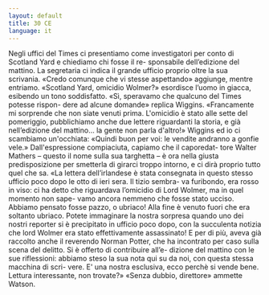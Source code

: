 ```yaml
---
layout: default
title: 30 CE
language: it
---
```

Negli uffici del Times ci presentiamo come investigatori per conto di Scotland Yard e chiediamo chi fosse il re- sponsabile dell’edizione del mattino. La segretaria ci indica il grande ufficio proprio oltre la sua scrivania.
«Credo comunque che vi stesse aspettando» aggiunge, mentre entriamo.
«Scotland Yard, omicidio Wolmer?» esordisce l’uomo in giacca, esibendo un tono soddisfatto.
«Sì, speravamo che qualcuno del Times potesse rispon- dere ad alcune domande» replica Wiggins.
«Francamente mi sorprende che non siate venuti prima. L'omicidio è stato alle sette del pomeriggio, pubblichiamo anche due lettere riguardanti la storia, e già nell’edizione del mattino... la gente non parla d'altro!»
Wiggins ed io ci scambiamo un'occhiata: «Quindi buon per voi: le vendite andranno a gonfie vele.»
Dall'espressione compiaciuta, capiamo che il caporedat- tore Walter Mathers – questo il nome sulla sua targhetta – è ora nella giusta predisposizione per smetterla di girarci troppo intorno, e ci dirà proprio tutto quel che sa.
«La lettera dell’irlandese è stata consegnata in questo stesso ufficio poco dopo le otto di ieri sera. Il tizio sembra- va furibondo, era rosso in viso: ci ha detto che riguardava l’omicidio di Lord Wolmer, ma in quel momento non sape- vamo ancora nemmeno che fosse stato ucciso. Abbiamo pensato fosse pazzo, o ubriaco! Alla fine è venuto fuori che era soltanto ubriaco. Potete immaginare la nostra sorpresa quando uno dei nostri reporter si è precipitato in ufficio poco dopo, con la succulenta notizia che lord Wolmer era stato effettivamente assassinato! E per di più, aveva già raccolto anche il reverendo Norman Potter, che ha incontrato per caso sulla scena del delitto. Si è offerto di contribuire all’e- dizione del mattino con le sue riflessioni: abbiamo steso la sua nota qui su da noi, con questa stessa macchina di scri- vere. E' una nostra esclusiva, ecco perchè si vende bene. Lettura interessante, non trovate?»
«Senza dubbio, direttore» ammette Watson.